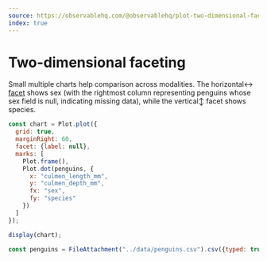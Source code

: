 ```yaml
---
source: https://observablehq.com/@observablehq/plot-two-dimensional-faceting
index: true
---
```


# Two-dimensional faceting

Small multiple charts help comparison across modalities. The horizontal↔︎ [facet](https://observablehq.com/plot/features/facets) shows sex (with the rightmost column representing penguins whose sex field is null, indicating missing data), while the vertical↕︎ facet shows species.

```js echo
const chart = Plot.plot({
  grid: true,
  marginRight: 60,
  facet: {label: null},
  marks: [
    Plot.frame(),
    Plot.dot(penguins, {
      x: "culmen_length_mm",
      y: "culmen_depth_mm",
      fx: "sex",
      fy: "species"
    })
  ]
});

display(chart);
```

```js echo
const penguins = FileAttachment("../data/penguins.csv").csv({typed: true});
```
